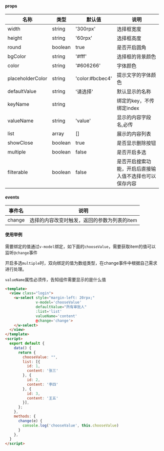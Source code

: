 #### props

|名称							|类型		|默认值					|说明																										|
|-								|-			|-							|-																											|
|width						|string	|'300rpx'				|选择框宽度																							|
|height						|string	|'60rpx'				|选择框高度																							|
|round						|boolean|true						|是否开启圆角																						|
|bgColor					|string	|'#fff'					|选择框的背景颜色																				|
|color						|string	|'#606266'			|字体颜色																								|
|placeholderColor	|string	|'color:#bcbec4'|提示文字的字体颜色																			|
|defaultValue			|string	|'请选择'				|默认显示的名称																					|
|keyName					|string	|								|绑定的key，不传绑定index																|
|valueName				|string	|'value'				|显示的内容字段名,必传																	|
|list							|array	|[]							|展示的内容列表																					|
|showClose				|boolean|true						|是否显示删除按钮																				|
|multiple					|boolean|false					|是否开启多选																						|
|filterable				|boolean|false					|是否开启搜索功能，开启后直接输入值不选择也可以保存内容	|


#### events

|事件名|说明|
|-|-|
|change|选择的内容改变时触发，返回的参数为列表的item|


#### 使用举例

需要绑定的值通过`v-model`绑定，如下面的`chooseValue`，需要获取item的值可以监听`@change`事件

开启多选`multiple`时，双向绑定的值为数组类型，在change事件中根据自己需求进行处理。

`valueName`属性必须传，告知组件需要显示的是什么值

```html
<template>
  <view class="login">
    <w-select style="margin-left: 20rpx;" 
              v-model='chooseValue' 
              defaultValue="所有审批人" 
              :list='list'
              valueName='content' 
              @change='change'>
    </w-select>
  </view>
</template>
<script>
  export default {
    data() {
      return {
        chooseValue: "",
        list: [{
          id: 1,
          content: '张三'
        }, {
          id: 2,
          content: '李四'
        }, {
          id: 3,
          content: '王五'
        }],
      };
    },
    methods: {
      change(e) {
        console.log('chooseValue', this.chooseValue)
      }
    },
  }
</script>
```